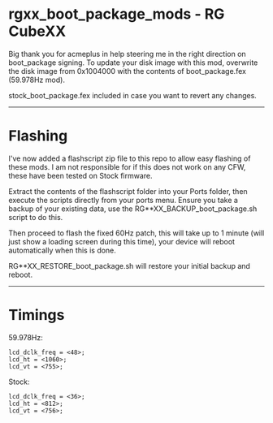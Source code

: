 # rgxx_boot_package_mods - RG CubeXX

Big thank you for acmeplus in help steering me in the right direction on boot_package signing.
To update your disk image with this mod, overwrite the disk image from 0x1004000 with the contents of boot_package.fex (59.978Hz mod).

stock_boot_package.fex included in case you want to revert any changes.

------
# Flashing
I've now added a flashscript zip file to this repo to allow easy flashing of these mods.
I am not responsible for if this does not work on any CFW, these have been tested on Stock firmware. 

Extract the contents of the flashscript folder into your Ports folder, then execute the scripts directly from your ports menu.
Ensure you take a backup of your existing data, use the RG**XX_BACKUP_boot_package.sh script to do this. 

Then proceed to flash the fixed 60Hz patch, this will take up to 1 minute (will just show a loading screen during this time), your device will reboot automatically when this is done.

RG**XX_RESTORE_boot_package.sh will restore your initial backup and reboot.

------

# Timings

59.978Hz:
```
lcd_dclk_freq = <48>;
lcd_ht = <1060>;
lcd_vt = <755>;
```

Stock:
```
lcd_dclk_freq = <36>;
lcd_ht = <812>;
lcd_vt = <756>;
```